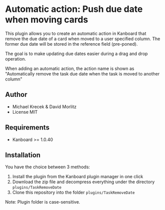 Automatic action: Push due date when moving cards
=================================================

This plugin allows you to create an automatic action in Kanboard that remove the due date of a card
when moved to a user specified column. The former due date will be stored in the reference field (pre-poned).

The goal is to make updating due dates easier during a drag and drop operation.

When adding an automatic action, the action name is shown as
"Automatically remove the task due date when the task is moved to another column"

Author
------

- Michael Krecek & David Morlitz
- License MIT

Requirements
------------

- Kanboard >= 1.0.40

Installation
------------

You have the choice between 3 methods:

1. Install the plugin from the Kanboard plugin manager in one click
2. Download the zip file and decompress everything under the directory `plugins/TaskRemoveDate`
3. Clone this repository into the folder `plugins/TaskRemoveDate`

Note: Plugin folder is case-sensitive.

